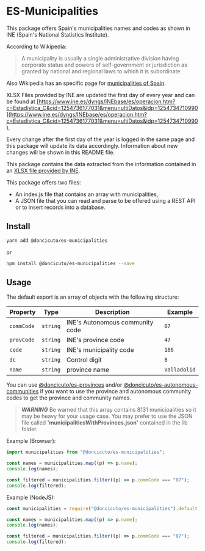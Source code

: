 # ES-Municipalities

This package offers Spain's municipalities names and codes as shown in INE (Spain's National Statistics Institute).

According to Wikipedia:
>A municipality is usually a single administrative division having corporate status and powers of self-government or jurisdiction as granted by national and regional laws to which it is subordinate.

Also Wikipedia has an specific page for [municipalities of Spain](https://en.wikipedia.org/wiki/Municipalities_of_Spain).

XLSX Files provided by INE are updated the first day of every year and can be found at [https://www.ine.es/dyngs/INEbase/es/operacion.htm?c=Estadistica_C&cid=1254736177031&menu=ultiDatos&idp=1254734710990](https://www.ine.es/dyngs/INEbase/es/operacion.htm?c=Estadistica_C&cid=1254736177031&menu=ultiDatos&idp=1254734710990).

Every change after the first day of the year is logged in the same page and this package will update its data accordingly. Information about new changes will be shown in this README file.

This package contains the data extracted from the information contained in an [XLSX file provided by INE](https://www.ine.es/daco/daco42/codmun/diccionario21.xlsx).

This package offers two files:

- An index.js file that contains an array with municipalities,
- A JSON file that you can read and parse to be offered using a REST API or to insert records into a database.

## Install

```bash
yarn add @doncicuto/es-municipalities
```

or

```bash
npm install @doncicuto/es-municipalities --save
```

## Usage

The default export is an array of objects with the following structure:

| Property   | Type     | Description                     | Example           |
| ---------- | -------- | ------------------------------- | ----------------- |
| `commCode` | `string` | INE's Autonomous community code | `07`              |
| `provCode` | `string` | INE's province code             | `47`              |
| `code`     | `string` | INE's municipality code         | `186`             |
| `dc`       | `string` | Control digit                   | `8`               |
| `name`     | `string` | province name                   | `Valladolid`      |

You can use [@doncicuto/es-provinces](https://www.npmjs.com/package/@doncicuto/es-provinces) and/or [@doncicuto/es-autonomous-communities](https://www.npmjs.com/package/@doncicuto/es-autonomous-communities) if you want to use the province and autonomous community codes to get the province and community names.

> **_WARNING_** Be warned that this array contains 8131 municipalities so it may be heavy for your usage case. You may prefer to use the JSON file called **'municipalitiesWithProvinces.json'** contained in the lib folder.

Example (Browser):

```ts
import municipalities from "@doncicuto/es-municipalities";

const names = municipalities.map((p) => p.name);
console.log(names);

const filtered = municipalities.filter((p) => p.commCode === "07");
console.log(filtered);
```

Example (NodeJS):

```js
const municipalities = require("@doncicuto/es-municipalities").default;

const names = municipalities.map((p) => p.name);
console.log(names);

const filtered = municipalities.filter((p) => p.commCode === "07");
console.log(filtered);
```

